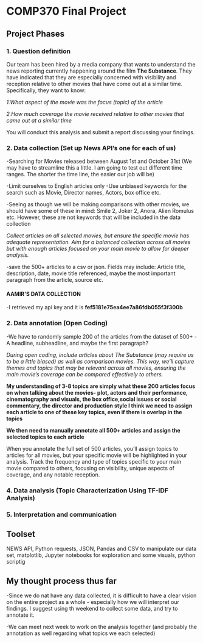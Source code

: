 # COMP370 Final Project 

## Project Phases

### 1. Question definition
Our team has been hired by a media company that wants to understand the news reporting currently happening around the film **The Substance**. They have indicated that they are especially 
concerned with visibility and reception relative to other movies that have come out at a similar time. 
Specifically, they want to know:

*1.What aspect of the movie was the focus (topic) of the article*

*2.How much coverage the movie received relative to other movies that came out at a similar time*

You will conduct this analysis and submit a report discussing your findings.

### 2. Data collection (Set up News API’s one for each of us)

-Searching for Movies released between August 1st and October 31st (We may have to streamline this a little. I am going to test out different time ranges. The shorter the time line, the easier our job will be)

-Limit ourselves to English articles only
-Use unbiased keywords for the search such as Movie, Director names, Actors, box office etc. 

-Seeing as though we will be making comparisons with other movies, we should have some of these in mind: Smile 2, Joker 2, Anora, Alien Romulus etc. However, these are not keywords that 
will be included in the data collection 

*Collect articles on all selected movies, but ensure the specific movie has adequate representation. Aim for a balanced collection across all movies but with enough articles focused on your main movie to allow for deeper analysis.*

-save the 500+ articles to a csv or json. Fields may include: Article title, description, date, movie title referenced, maybe the most important paragraph from the article, source etc. 

#### AAMIR'S DATA COLLECTION
-I retrieved my api key and it is **fef5181e75ea4ee7a86fdb055f3f300b**

### 2. Data annotation (Open Coding)

-We have to randomly sample 200 of the articles from the dataset of 500+
-A headline, subheadline, and maybe the first paragraph? 

*During open coding, include articles about The Substance (may require us to be a little biased) as well as comparison movies.
This way, we’ll capture themes and topics that may be relevant across all movies, ensuring the main movie’s coverage can be compared effectively to others.*

**My understanding of 3-8 topics are simply what these 200 articles focus on when talking about the movies- plot, actors and their performance, cinematography and visuals, the box office,social 
issues or social commentary, the director and production style
I think we need to assign each article to one of these key topics, even if there is overlap in the topics**

**We then need to manually annotate all 500+ articles and assign the selected topics to each article**

When you annotate the full set of 500 articles, you’ll assign topics to articles for all movies, but your specific movie will be highlighted in your analysis.
Track the frequency and type of topics specific to your main movie compared to others, focusing on visibility, unique aspects of coverage, and any notable reception.

### 4. Data analysis (Topic Characterization Using TF-IDF Analysis)

### 5. Interpretation and communication 


## Toolset
NEWS API, Python requests, JSON, Pandas and CSV to manipulate our data set, matplotlib,  Jupyter notebooks for exploration and some visuals, python scriptig
 

## My thought process thus far 
-Since we do nat have any data collected, it is difficult to have a clear vision on the entire project as a whole - especially how we will interpret our findings. I suggest using th weekend to collect some data, and try to annotate it. 

-We can meet next week to work on the analysis together (and probably the annotation as well regarding what topics we each selected)
